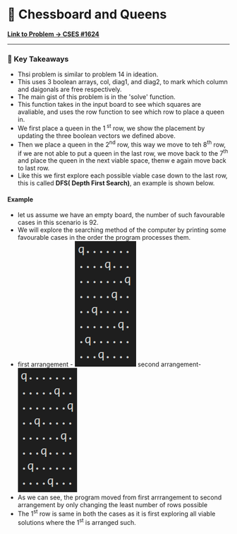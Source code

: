 # 👑 Chessboard and Queens
**[Link to Problem → CSES #1624](https://cses.fi/problemset/task/1624/)**

--- 

### 🧠 Key Takeaways

- Thsi problem is similar to problem 14 in ideation.
- This uses 3 boolean arrays, col, diag1, and diag2, to mark which column and daigonals are free respectively.
- The main gist of this problem is in the 'solve' function.
- This function takes in the input board to see which squares are avaliable, and uses the row function to see which row to place a queen in.
- We first place a queen in the 1<sup> st</sup> row, we show the placement by updating the three boolean vectors we defined above.
- Then we place a queen in the 2<sup>nd</sup> row, this way we move to teh 8<sup>th</sup> row, if we are not able to put a queen in the last row, we move back to the 7<sup>th</sup> and place the queen in the next viable space, thenw e again move back to last row.
- Like this we first explore each possible viable case down to the last row, this is called **DFS( Depth First Search)**, an example is shown below.

#### Example 
- let us assume we have an empty board, the number of such favourable cases in this scenario is 92.
- We will explore the searching method of the computer by printing some favourable cases in the order the program  processes them.
- first arrangement - ![first arrangement](assets\arrange1.png) second arrangement- ![second arrangement](assets\arrange2.png)
- As we can see, the program moved from first arrrangement to second arrangement by only changing the least number of rows possible
- The 1<sup>st</sup> row is same in both the cases as it is first exploring all viable solutions where the 1<sup>st</sup> is arranged such.